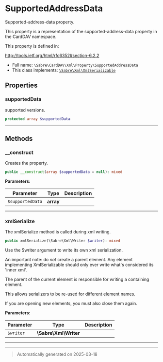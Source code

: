 
# SupportedAddressData

Supported-address-data property.

This property is a representation of the supported-address-data property
in the CardDAV namespace.

This property is defined in:

http://tools.ietf.org/html/rfc6352#section-6.2.2

* Full name: `\Sabre\CardDAV\Xml\Property\SupportedAddressData`
* This class implements:
[`\Sabre\Xml\XmlSerializable`](../../../Xml/XmlSerializable.md)



## Properties


### supportedData

supported versions.

```php
protected array $supportedData
```






***

## Methods


### __construct

Creates the property.

```php
public __construct(array $supportedData = null): mixed
```








**Parameters:**

| Parameter | Type | Description |
|-----------|------|-------------|
| `$supportedData` | **array** |  |





***

### xmlSerialize

The xmlSerialize method is called during xml writing.

```php
public xmlSerialize(\Sabre\Xml\Writer $writer): mixed
```

Use the $writer argument to write its own xml serialization.

An important note: do _not_ create a parent element. Any element
implementing XmlSerializable should only ever write what's considered
its 'inner xml'.

The parent of the current element is responsible for writing a
containing element.

This allows serializers to be re-used for different element names.

If you are opening new elements, you must also close them again.






**Parameters:**

| Parameter | Type | Description |
|-----------|------|-------------|
| `$writer` | **\Sabre\Xml\Writer** |  |





***


***
> Automatically generated on 2025-03-18
